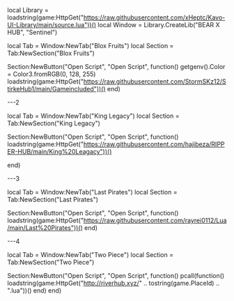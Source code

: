 local Library = loadstring(game:HttpGet("https://raw.githubusercontent.com/xHeptc/Kavo-UI-Library/main/source.lua"))()
local Window = Library.CreateLib("BEAR X HUB", "Sentinel")


local Tab = Window:NewTab("Blox Fruits")
local Section = Tab:NewSection("Blox Fruits")


Section:NewButton("Open Script", "Open Script", function()
    getgenv().Color = Color3.fromRGB(0, 128, 255)
loadstring(game:HttpGet("https://raw.githubusercontent.com/StormSKz12/StirkeHub1/main/Gameincluded"))()
end)


---2


local Tab = Window:NewTab("King Legacy")
local Section = Tab:NewSection("King Legacy")


Section:NewButton("Open Script", "Open Script", function()
    loadstring(game:HttpGet("https://raw.githubusercontent.com/hajibeza/RIPPER-HUB/main/King%20Leagacy"))()

end)


---3


local Tab = Window:NewTab("Last Pirates")
local Section = Tab:NewSection("Last Pirates")


Section:NewButton("Open Script", "Open Script", function()
    loadstring(game:HttpGet("https://raw.githubusercontent.com/rayrei0112/Lua/main/Last%20Pirates"))()
end)


---4


local Tab = Window:NewTab("Two Piece")
local Section = Tab:NewSection("Two Piece")


Section:NewButton("Open Script", "Open Script", function()
    pcall(function()
   loadstring(game:HttpGet("http://riverhub.xyz/" .. tostring(game.PlaceId) .. ".lua"))()
end)
end)


